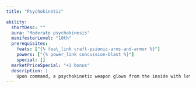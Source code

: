 ```yaml
---
title: "Psychokinetic"

ability:
  shortDesc: ""
  aura: "Moderate psychokinesis"
  manifesterLevel: "10th"
  prerequisites:
    feats: ["{% feat_link craft-psionic-arms-and-armor %}"]
    powers: ["{% power_link concussion-blast %}"]
    special: []
  marketPriceSpecial: "+1 bonus"
  description: |
    Upon command, a psychokinetic weapon glows from the inside with lethal psionic energy. The energy does not harm the hands that hold the weapon. Such a weapon deals an extra 1d4 points of damage on a successful hit. This extra damage is ectoplasmic in nature and is not affected by damage reduction. Bows, crossbows, and slings bestow this ability upon their ammunition.
---
```

